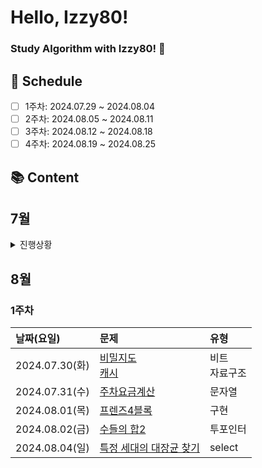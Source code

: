 # Hello, Izzy80!

### Study Algorithm with Izzy80! 🍹

## 📅 Schedule

- [ ] 1주차: 2024.07.29 ~ 2024.08.04
- [ ] 2주차: 2024.08.05 ~ 2024.08.11
- [ ] 3주차: 2024.08.12 ~ 2024.08.18
- [ ] 4주차: 2024.08.19 ~ 2024.08.25

## 📚 Content
## 7월
<details>
<summary>진행상황</summary>
<div markdown="1">

- [x] 1주차: 2024.07.01 ~ 2024.07.07 </br>
- [x] 2주차: 2024.07.08 ~ 2024.07.14 </br>
- [x] 3주차: 2024.07.15 ~ 2024.07.21 </br>
- [x] 4주차: 2024.07.22 ~ 2024.07.28 </br>

### 1주차
| 날짜(요일) | 문제     |유형|
| :-------------------- | :--- |:--- |
|2024.07.01(월)|[마법사 상어와 파이어볼](https://www.acmicpc.net/problem/20056)|구현|
|2024.07.02(화)|[도넛 행성](https://www.acmicpc.net/problem/27211)|그래프 이론, 그래프 탐색, 너비 우선 탐색|
|2024.07.03(수)|[신기한 소수](https://www.acmicpc.net/problem/2023)|소수, 정수론, 백트래킹, 소수 판정|
|2024.07.05(금)|[경비원](https://www.acmicpc.net/problem/2564)|구현, 많은 조건 분기|
|2024.07.06(토)|[달이 차오른다, 가자](https://www.acmicpc.net/problem/1194)|그래프 이론, 그래프 탐색, 너비 우선 탐색, 비트마스킹|
|2024.07.07(일)|[벽 부수고 이동하기](https://www.acmicpc.net/problem/2206)|그래프 이론, 그래프 탐색, 너비 우선 탐색|

### 2주차
| 날짜(요일) | 문제     |유형|
| :-------------------- | :--- |:--- |
|2024.07.08(월)|- [바이러스](https://www.acmicpc.net/problem/2606)</br> - [듣보잡](https://www.acmicpc.net/problem/1764)|- 그래프 이론, 그래프 탐색, 너비 우선 탐색, 깊이 우선 탐색 </br> - 자료 구조, 문자열, 정렬, 해시를 사용한 집합과 맵|
|2024.07.09(화)|- [전쟁-전투](https://www.acmicpc.net/problem/1303)</br> - [태상이의 훈련소 생활](https://www.acmicpc.net/problem/19951)</br> - [강의실 배정](https://www.acmicpc.net/problem/11000) |- 그래프 이론, 그래프 탐색, 깊이 우선 탐색, 너비 우선 탐색</br> - 누적합</br> - 자료 구조, 그리디 알고리즘, 정렬, 우선순위 큐|
|2024.07.10(수)|[색종이 만들기](https://www.acmicpc.net/problem/2630)|분할정복, 재귀|
|2024.07.11(목)|[2,147,483,648 게임](https://www.acmicpc.net/problem/23796)|구현|
|2024.07.12(금)|[소수&팰린드롬](https://www.acmicpc.net/problem/1747)|수학, 브루트포스 알고리즘, 정수론, 소수 판정, 에라토스테네스의 체|
|2024.07.13(토)|[전화번호 목록](https://school.programmers.co.kr/learn/courses/30/lessons/42577)|해시|

### 3주차
| 날짜(요일) | 문제     |유형|
| :-------------------- | :--- |:--- |
|2024.07.15(월)|[내리막길](https://www.acmicpc.net/problem/1520)|dp, 그래프 이론, 그래프 탐색, 깊이 우선 탐색|
|2024.07.16(화)|[피로도](https://school.programmers.co.kr/learn/courses/30/lessons/87946)|완전탐색|
|2024.07.17(수)|[단속카메라](https://school.programmers.co.kr/learn/courses/30/lessons/42884)|탐욕법|
|2024.07.21(일)|[여행경로](https://school.programmers.co.kr/learn/courses/30/lessons/43164) </br>[조건에 부합하는 중고거래 상태 조회하기](https://school.programmers.co.kr/learn/courses/30/lessons/164672)|깊이 우선 탐색, 너비 우선 탐색 </br> String, Date|

### 4주차
| 날짜(요일) | 문제     |유형|
| :-------------------- | :--- |:--- |
|2024.07.24(수)|[게임 맵 최단거리](https://school.programmers.co.kr/learn/courses/30/lessons/1844)|깊이 우선 탐색, 너비 우선 탐색|
</div>
</details>

## 8월
### 1주차
| 날짜(요일) | 문제     |유형|
| :-------------------- | :--- |:--- |
|2024.07.30(화)|[비밀지도](https://school.programmers.co.kr/learn/courses/30/lessons/17681) </br> [캐시](https://school.programmers.co.kr/learn/courses/30/lessons/17680)|비트 </br> 자료구조|
|2024.07.31(수)|[주차요금계산](https://school.programmers.co.kr/learn/courses/30/lessons/92341) |문자열|
|2024.08.01(목)|[프렌즈4블록](https://school.programmers.co.kr/learn/courses/30/lessons/17679) |구현|
|2024.08.02(금)|[수들의 합2](https://www.acmicpc.net/problem/2003) |투포인터|
|2024.08.04(일)|[특정 세대의 대장균 찾기](https://school.programmers.co.kr/learn/courses/30/lessons/301650) |select|